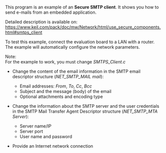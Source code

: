 This program is an example of an **Secure SMTP client**. It shows you how to send e-mails
from an embedded application.

Detailed description is available on:  
<https://www.keil.com/pack/doc/mw/Network/html/use_secure_components.html#smtps_client>

To test this example, connect the evaluation board to a LAN with a router.
The example will automatically configure the network parameters.

Note:  
For the example to work, you must change *SMTPS_Client.c*
- Change the content of the email information in the SMTP email
  descriptor structure (*NET_SMTP_MAIL mail*):
    - Email addresses: *From*, *To*, *Cc*, *Bcc*
    - Subject and the message (body) of the email
    - Optional attachments and encoding type

- Change the information about the SMTP server and the user credentials
  in the SMTP Mail Transfer Agent Descriptor structure (*NET_SMTP_MTA Server*):
    - Server name/IP
    - Server port
    - User name and password

- Provide an Internet network connection
